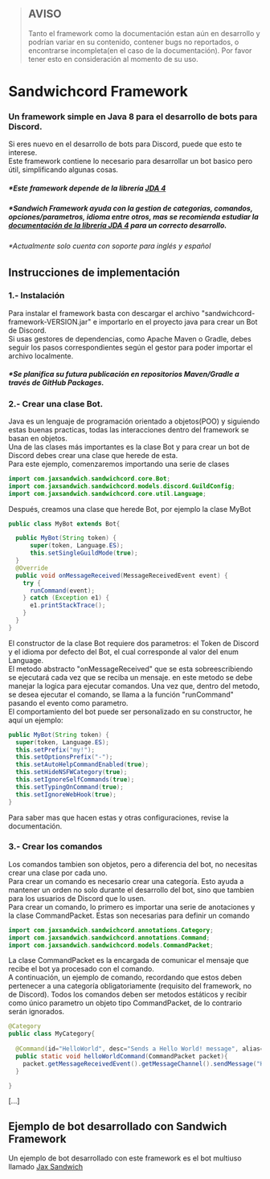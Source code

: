 > ## AVISO
> Tanto el framework como la documentación estan aún en desarrollo y podrían variar en su contenido, contener bugs no reportados, o encontrarse incompleta(en el caso de la documentación). Por favor tener esto en consideración al momento de su uso.

# Sandwichcord Framework
### Un framework simple en Java 8 para el desarrollo de bots para Discord.

Si eres nuevo en el desarrollo de bots para Discord, puede que esto te interese.  
Este framework contiene lo necesario para desarrollar un bot basico pero útil, simplificando algunas cosas.

##### **Este framework depende de la librería [JDA 4](https://github.com/DV8FromTheWorld/JDA)*
##### **Sandwich Framework ayuda con la gestion de categorias, comandos, opciones/parametros, idioma entre otros, mas se recomienda estudiar la [documentación de la librería JDA 4](https://ci.dv8tion.net/job/JDA/javadoc/) para un correcto desarrollo.*
###### **Actualmente solo cuenta con soporte para inglés y español*

## Instrucciones de implementación

### 1.- Instalación
Para instalar el framework basta con descargar el archivo "sandwichcord-framework-VERSION.jar" e importarlo en el proyecto java para crear un Bot de Discord.  
Si usas gestores de dependencias, como Apache Maven o Gradle, debes seguir los pasos correspondientes según el gestor para poder importar el archivo localmente.
##### **Se planifica su futura publicación en repositorios Maven/Gradle a través de GitHub Packages.*
### 2.- Crear una clase Bot.
Java es un lenguaje de programación orientado a objetos(POO) y siguiendo estas buenas practicas, todas las interacciones dentro del framework se basan en objetos.  
Una de las clases más importantes es la clase Bot y para crear un bot de Discord debes crear una clase que herede de esta.  
Para este ejemplo, comenzaremos importando una serie de clases
```java
import com.jaxsandwich.sandwichcord.core.Bot;
import com.jaxsandwich.sandwichcord.models.discord.GuildConfig;
import com.jaxsandwich.sandwichcord.core.util.Language;
```
Después, creamos una clase que herede Bot, por ejemplo la clase MyBot
```java
public class MyBot extends Bot{

  public MyBot(String token) {
      super(token, Language.ES);
      this.setSingleGuildMode(true);
  }
  @Override
  public void onMessageReceived(MessageReceivedEvent event) {
    try {
      runCommand(event);
    } catch (Exception e1) {
      e1.printStackTrace();
    }
  }
}
```
El constructor de la clase Bot requiere dos parametros: el Token de Discord y el idioma por defecto del Bot, el cual corresponde al valor del enum Language.   
El metodo abstracto "onMessageReceived" que se esta sobreescribiendo se ejecutará cada vez que se reciba un mensaje. en este metodo se debe manejar la logica para ejecutar comandos. Una vez que, dentro del metodo, se desea ejecutar el comando, se llama a la función "runCommand" pasando el evento como parametro.  
El comportamiento del bot puede ser personalizado en su constructor, he aquí un ejemplo:
```java
public MyBot(String token) {
  super(token, Language.ES);
  this.setPrefix("my!");
  this.setOptionsPrefix("-");
  this.setAutoHelpCommandEnabled(true);
  this.setHideNSFWCategory(true);
  this.setIgnoreSelfCommands(true);
  this.setTypingOnCommand(true);
  this.setIgnoreWebHook(true);
}
```
Para saber mas que hacen estas y otras configuraciones, revise la documentación.  
### 3.- Crear los comandos
Los comandos tambien son objetos, pero a diferencia del bot, no necesitas crear una clase por cada uno.  
Para crear un comando es necesario crear una categoría. Esto ayuda a mantener un orden no solo durante el desarrollo del bot, sino que tambien para los usuarios de Discord que lo usen.  
Para crear un comando, lo primero es importar una serie de anotaciones y la clase CommandPacket. Estas son necesarias para definir un comando
```java
import com.jaxsandwich.sandwichcord.annotations.Category;
import com.jaxsandwich.sandwichcord.annotations.Command;
import com.jaxsandwich.sandwichcord.models.CommandPacket;
```
La clase CommandPacket es la encargada de comunicar el mensaje que recibe el bot ya procesado con el comando.  
A continuación, un ejemplo de comando, recordando que estos deben pertenecer a una categoría obligatoriamente (requisito del framework, no de Discord). Todos los comandos deben ser metodos estáticos y recibir como único parametro un objeto tipo CommandPacket, de lo contrario serán ignorados.
```java
@Category
public class MyCategory{
  
  @Command(id="HelloWorld", desc="Sends a Hello World! message", alias={"hw","hello"})
  public static void helloWorldCommand(CommandPacket packet){
    packet.getMessageReceivedEvent().getMessageChannel().sendMessage("Hello Wolrd!").queue();
  }

}
```
[...]


## Ejemplo de bot desarrollado con Sandwich Framework
Un ejemplo de bot desarrollado con este framework es el bot multiuso llamado [Jax Sandwich](https://github.com/Juan-Acuna/jax-sndwch-bot)